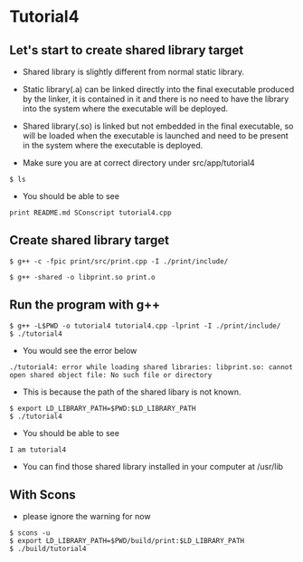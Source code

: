 # Tutorial4

## Let's start to create shared library target

- Shared library is slightly different from normal static library.
- Static library(.a) can be linked directly into the final executable produced by the linker, it is contained in it and there is no need to have the library into the system where the executable will be deployed.
- Shared library(.so) is linked but not embedded in the final executable, so will be loaded when the executable is launched and need to be present in the system where the executable is deployed.
  
- Make sure you are at correct directory under src/app/tutorial4

```
$ ls
```

- You should be able to see

```
print README.md SConscript tutorial4.cpp
```

## Create shared library target

```
$ g++ -c -fpic print/src/print.cpp -I ./print/include/

$ g++ -shared -o libprint.so print.o
```

## Run the program with g++

```
$ g++ -L$PWD -o tutorial4 tutorial4.cpp -lprint -I ./print/include/
$ ./tutorial4
```
- You would see the error below

```
./tutorial4: error while loading shared libraries: libprint.so: cannot open shared object file: No such file or directory
```
- This is because the path of the shared libary is not known.
  
```
$ export LD_LIBRARY_PATH=$PWD:$LD_LIBRARY_PATH
$ ./tutorial4
```

- You should be able to see

```
I am tutorial4
```

- You can find those shared library installed in your computer at /usr/lib

## With Scons

- please ignore the warning for now
```
$ scons -u
$ export LD_LIBRARY_PATH=$PWD/build/print:$LD_LIBRARY_PATH
$ ./build/tutorial4
```